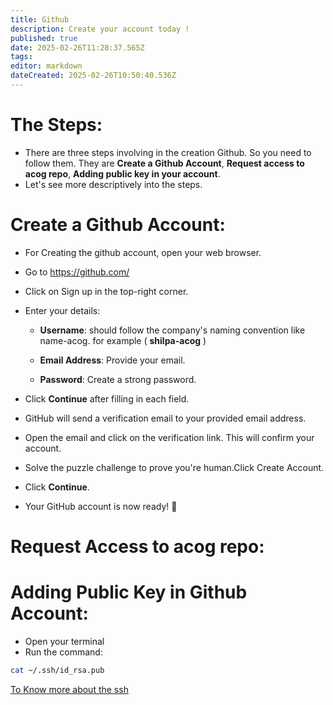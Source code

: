 ```yaml
---
title: Github
description: Create your account today !
published: true
date: 2025-02-26T11:28:37.565Z
tags: 
editor: markdown
dateCreated: 2025-02-26T10:50:40.536Z
---
```


# The Steps:
* There are three steps involving in the creation Github. So you need to follow them. They are **Create a Github Account**, **Request access to acog repo**, **Adding public key in your account**.
* Let's see more descriptively into the steps.
# Create a Github Account:
* For Creating the github account, open your web browser.
* Go to https://github.com/
* Click on Sign up in the top-right corner.
* Enter your details:

    * **Username**: should follow the company's naming convention like name-acog. for example ( **shilpa-acog** )

    * **Email Address**: Provide your email.

    * **Password**: Create a strong password.
* Click **Continue** after filling in each field.
* GitHub will send a verification email to your provided email address.
* Open the email and click on the verification link. This will confirm your account.
* Solve the puzzle challenge to prove you're human.Click Create Account.
* Click **Continue**.
* Your GitHub account is now ready! 🎉
# Request Access to acog repo:




# Adding Public Key in Github Account:
* Open your terminal 
* Run the command:
```sh
cat ~/.ssh/id_rsa.pub
```
<a href="/IT-HOME/SSH"> To Know more about the ssh </a>



